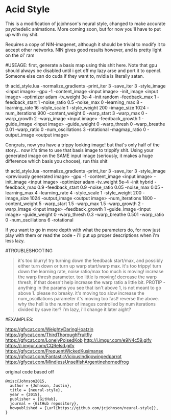 # Acid Style

This is a modification of jcjohnson's neural style, changed to make accurate psychedelic animations. More coming soon, but for now you'll have to put up with my shit.

Requires a copy of NIN-imagenet, although it should be trivial to modify it to accept other networks. NIN gives good results however, and is pretty light on the ol' ram

#USEAGE:
first, generate a basis map using this shit here. Note that gpu should always be disabled until i get off my lazy arse and port it to opencl. Someone else can do cuda if they want to, nvidia is literally satan.

th acid_style.lua -normalize_gradients -print_iter 3 -save_iter 3 -style_image \<input image>  -gpu -1 -content_image \<input image> -init_image \<input image> -optimizer adam -tv_weight 3e-4 -init random -feedback_max 1 -feedback_start 1 -noise_ratio 0.5 -noise_max 0 -learning_max 8 -learning_rate 16 -style_scale 1 -style_weight 200 -image_size 1024 -num_iterations 900 -content_weight 0 -warp_start 3 -warp_max 0 -warp_growth 2 -warp_image \<input image> -feedback_growth 1 -guide_image \<input image> -guide_weight 0 -warp_thresh 0 -warp_breathe 0.01 -warp_ratio 0 -num_oscillations 3 -rotational -magmap_ratio 0 -output_image \<output image> 

Congrats, now you have a trippy looking image! but that's only half of the story... now it's time to use that basis image to trippify shit. Using your generated image on the SAME input image (seriously, it makes a huge difference which basis you choose), run this shit

th acid_style.lua -normalize_gradients -print_iter 3 -save_iter 3 -style_image \<previously generated image>  -gpu -1 -content_image \<input image> -init_image \<input image> -optimizer adam -tv_weight 5e-4 -init hybrid -feedback_max 0.9 -feedback_start 0.9 -noise_ratio 0.05 -noise_max 0.05 -learning_max 4 -learning_rate 4 -style_scale 1 -style_weight 200 -image_size 1024 -output_image \<output image> -num_iterations 1800 -content_weight 5 -warp_start 1.5 -warp_max 1.5 -warp_growth 2 -warp_image \<input image> -feedback_growth 1 -guide_image \<input image> -guide_weight 0 -warp_thresh 0.3 -warp_breathe 0.501 -warp_ratio 0 -num_oscillations 6 -rotational

If you want to go in more depth with what the parameters do, for now just play with them or read the code - i'll put up proper descriptions when i'm less lazy.

#TROUBLESHOOTING
> it's too blurry!
  try turning down the feedback start/max, and possibly either turn down or turn up warp start/warp max.
> it's too trippy!
  turn down the learning rate, noise ratio/max
> too much is moving!
  increase the warp thresh parameter.
> too little is moving!
  decrease the warp thresh, if that doesn't help increase the warp ratio a little bit. PROTIP - anything in the params you see that isn't above 1, is not meant to go above 1. please no breaky.
> it's moving too slow
  increase the num_oscillations parameter
> it's moving too fast!
  reverse the above.
> why the hell is the number of images controlled by num iterations divided by save iter?
  i'm lazy, i'll change it later aight?
  
#EXAMPLES:

https://gfycat.com/WeightyDaringHoatzin
https://gfycat.com/ThirdThoroughFruitfly
https://gfycat.com/LonelyPoisedKob
http://i.imgur.com/e9N4c59.gifv
https://i.imgur.com/CQReIsd.gifv
https://gfycat.com/FrequentWickedKusimanse
https://gfycat.com/FantasticViciousIndigowingedparrot
https://gfycat.com/MindlessUnselfishArgentinehornedfrog



original code based off
```
@misc{Johnson2015,
  author = {Johnson, Justin},
  title = {neural-style},
  year = {2015},
  publisher = {GitHub},
  journal = {GitHub repository},
  howpublished = {\url{https://github.com/jcjohnson/neural-style}},
}
```
